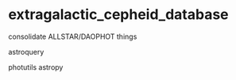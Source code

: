 # extragalactic_cepheid_database
consolidate ALLSTAR/DAOPHOT things


astroquery

photutils astropy
